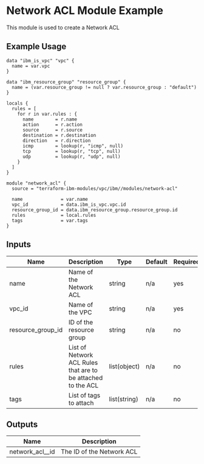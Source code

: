 # Network ACL Module Example

This module is used to create a Network ACL

## Example Usage
```
data "ibm_is_vpc" "vpc" {
  name = var.vpc
}

data "ibm_resource_group" "resource_group" {
  name = (var.resource_group != null ? var.resource_group : "default")
}

locals {
  rules = [
    for r in var.rules : {
      name        = r.name
      action      = r.action
      source      = r.source
      destination = r.destination
      direction   = r.direction
      icmp        = lookup(r, "icmp", null)
      tcp         = lookup(r, "tcp", null)
      udp         = lookup(r, "udp", null)
    }
  ]
}

module "network_acl" {
  source = "terraform-ibm-modules/vpc/ibm//modules/network-acl"

  name              = var.name
  vpc_id            = data.ibm_is_vpc.vpc.id
  resource_group_id = data.ibm_resource_group.resource_group.id
  rules             = local.rules
  tags              = var.tags
}
```

<!-- BEGINNING OF PRE-COMMIT-TERRAFORM DOCS HOOK -->

## Inputs

| Name                              | Description                                           | Type   | Default | Required |
|-----------------------------------|-------------------------------------------------------|--------|---------|----------|
| name | Name of the Network ACL | string | n/a | yes |
| vpc\_id | Name of the VPC | string | n/a | yes |
| resource\_group\_id | ID of the resource group | string | n/a | no |
| rules | List of Network ACL Rules that are to be attached to the ACL  | list(object) | n/a | no |
| tags | List of tags to attach  | list(string) | n/a | no |

## Outputs

| Name | Description |
|------|-------------|
| network\_acl_\_id | The ID of the Network ACL |


<!-- END OF PRE-COMMIT-TERRAFORM DOCS HOOK -->
